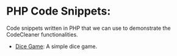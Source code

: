 # PHP Code Snippets:

Code snippets written in PHP that we can use to demonstrate the CodeCleaner functionalities.

- [Dice Game](./dice-game.php): A simple dice game.